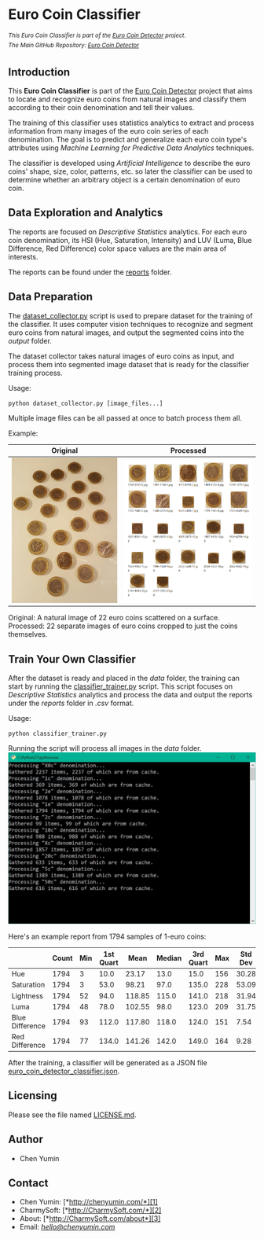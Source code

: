 **Euro Coin Classifier**
========================
<sup>*This Euro Coin Classifier is part of the [Euro Coin Detector][4] project.*</sup>  
<sup>*The Main GitHub Repository: [Euro Coin Detector](https://github.com/chen-yumin/euro-coin-detector)*</sup>  


Introduction
------------------------
This **Euro Coin Classifier** is part of the [Euro Coin Detector][4] project that aims to locate and recognize euro coins from natural images and classify them according to their coin denomination and tell their values.

The training of this classifier uses statistics analytics to extract and process information from many images of the euro coin series of each denomination. The goal is to predict and generalize each euro coin type's attributes using *Machine Learning for Predictive Data Analytics* techniques.

The classifier is developed using *Artificial Intelligence* to describe the euro coins' shape, size, color, patterns, etc. so later the classifier can be used to determine whether an arbitrary object is a certain denomination of euro coin.  


Data Exploration and Analytics
------------------------
The reports are focused on *Descriptive Statistics* analytics. For each euro coin denomination, its HSI (Hue, Saturation, Intensity) and LUV (Luma, Blue Difference, Red Difference) color space values are the main area of interests.  

The reports can be found under the [reports](reports) folder.  


Data Preparation
------------------------
The [dataset_collector.py](dataset_collector.py) script is used to prepare dataset for the training of the classifier. It uses computer vision techniques to recognize and segment euro coins from natural images, and output the segmented coins into the *output* folder.  

The dataset collector takes natural images of euro coins as input, and process them into segmented image dataset that is ready for the classifier training process.  

Usage:

    python dataset_collector.py [image_files...]  

Multiple image files can be all passed at once to batch process them all.

Example:  

| Original | Processed |
| :---: | :---: |
| ![Original](doc/img/dataset-collector-before.jpg) | ![Processed](doc/img/dataset-collector-after.jpg) |

Original: A natural image of 22 euro coins scattered on a surface.  
Processed: 22 separate images of euro coins cropped to just the coins themselves.  


Train Your Own Classifier
------------------------
After the dataset is ready and placed in the *data* folder, the training can start by running the [classifier_trainer.py](classifier_trainer.py) script. This script focuses on *Descriptive Statistics* analytics and process the data and output the reports under the *reports* folder in *.csv* format.  

Usage:

    python classifier_trainer.py  

Running the script will process all images in the *data* folder.  
![Training](doc/img/training.jpg) <!-- .element height="50%" width="50%" -->

Here's an example report from 1794 samples of 1-euro coins:

|                 | Count | Min | 1st Quart | Mean   | Median | 3rd Quart | Max | Std Dev |
|-----------------|-------|-----|-----------|--------|--------|-----------|-----|---------------|
| Hue             | 1794  | 3   | 10.0      | 23.17  | 13.0   | 15.0      | 156 | 30.28 |
| Saturation      | 1794  | 3   | 53.0      | 98.21  | 97.0   | 135.0     | 228 | 53.09 |
| Lightness       | 1794  | 52  | 94.0      | 118.85 | 115.0  | 141.0     | 218 | 31.94 |
| Luma            | 1794  | 48  | 78.0      | 102.55 | 98.0   | 123.0     | 209 | 31.75 |
| Blue Difference | 1794  | 93  | 112.0     | 117.80 | 118.0  | 124.0     | 151 | 7.54  |
| Red Difference  | 1794  | 77  | 134.0     | 141.26 | 142.0  | 149.0     | 164 | 9.28  |  

After the training, a classifier will be generated as a JSON file [euro_coin_detector_classifier.json](euro_coin_detector_classifier.json).  


Licensing
------------------------
Please see the file named [LICENSE.md](LICENSE.md).


Author
------------------------
* Chen Yumin  


Contact
------------------------
* Chen Yumin: [*http://chenyumin.com/*][1]
* CharmySoft: [*http://CharmySoft.com/*][2]  
* About: [*http://CharmySoft.com/about*][3]  
* Email: [*hello@chenyumin.com*](mailto:hello@chenyumin.com)  

[1]: http://chenyumin.com/ "Chen Yumin"
[2]: http://www.CharmySoft.com/ "CharmySoft"
[3]: http://www.CharmySoft.com/about "About CharmySoft"
[4]: http://www.CharmySoft.com/app/euro-coin-detector "Euro Coin Detector"
